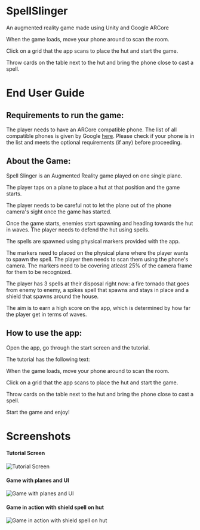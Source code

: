 # SpellSlinger
An augmented reality game made using Unity and Google ARCore

When the game loads, move your phone around to scan the room.

Click on a grid that the app scans to place the hut and start the game.

Throw cards on the table next to the hut and bring the phone close to cast a spell.


# End User Guide

## Requirements to run the game:

The player needs to have an ARCore compatible phone. The list of all compatible phones is given by Google [here](https://developers.google.com/ar/discover/supported-devices). Please check if your phone is in the list and meets the optional requirements (if any) before proceeding.

## About the Game:

Spell Slinger is an Augmented Reality game played on one single plane.

The player taps on a plane to place a hut at that position and the game starts.

The player needs to be careful not to let the plane out of the phone camera's sight once the game has started.

Once the game starts, enemies start spawning and heading towards the hut in waves. The player needs to defend the hut using spells.

The spells are spawned using physical markers provided with the app.

The markers need to placed on the physical plane where the player wants to spawn the spell. The player then needs to scan them using the phone's camera. The markers need to be covering atleast 25% of the camera frame for them to be recognized.

The player has 3 spells at their disposal right now: a fire tornado that goes from enemy to enemy, a spikes spell that spawns and stays in place and a shield that spawns around the house.

The aim is to earn a high score on the app, which is determined by how far the player get in terms of waves.

## How to use the app:

Open the app, go through the start screen and the tutorial.

The tutorial has the following text:

When the game loads, move your phone around to scan the room.

Click on a grid that the app scans to place the hut and start the game.

Throw cards on the table next to the hut and bring the phone close to cast a spell.

Start the game and enjoy!





# Screenshots

#### Tutorial Screen
![Tutorial Screen](https://github.com/shivivats/SpellSlinger/raw/master/Screenshots/ss1.png)

#### Game with planes and UI
![Game with planes and UI](https://github.com/shivivats/SpellSlinger/raw/master/Screenshots/ss2.png)

#### Game in action with shield spell on hut
![Game in action with shield spell on hut](https://github.com/shivivats/SpellSlinger/raw/master/Screenshots/ss3.png)
